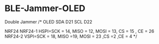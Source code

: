 # BLE-Jammer-OLED

Double Jammer 
/* OLED 
SDA D21
SCL D22

NRF24
NRF24-1 HSPI=SCK = 14, MISO = 12, MOSI = 13, CS = 15 , CE = 26
NRF24-2 VSPI=SCK = 18, MISO =19, MOSI = 23 ,CS =2 ,CE = 4
*/

